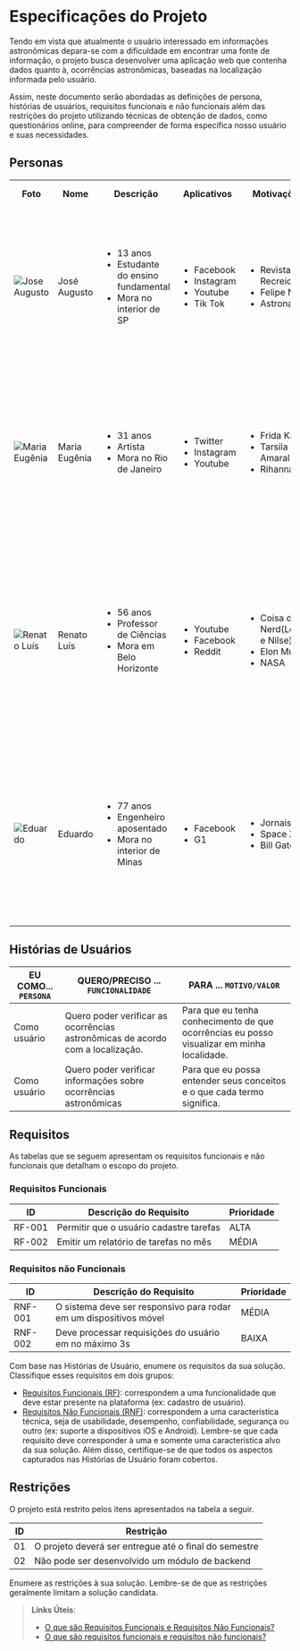 # Especificações do Projeto

Tendo em vista que atualmente o usuário interessado em informações astronômicas depara-se com a dificuldade em encontrar uma fonte de informação, o projeto busca desenvolver uma aplicação web que contenha dados quanto à, ocorrências astronômicas, baseadas na localização informada pelo usuário.

Assim, neste documento serão abordadas as definições de persona, histórias de usuários, requisitos funcionais e não funcionais além das restrições do projeto utilizando técnicas de obtenção de dados, como questionários online, para compreender de forma específica nosso usuário e suas necessidades.


## Personas

<table>
  <tr>
    <th>Foto</th>
    <th>Nome</th>
    <th>Descrição</th>
    <th>Aplicativos</th>
    <th>Motivações</th>
    <th>Frustrações</th>
    <th>Hobbies, História</th>
  </tr>
  <tr>
    <td><img title="Jose Augusto" src="https://i.imgur.com/APc56HT.jpg"/></td>
    <td>José Augusto</td>
    <td>
      <ul>
        <li>13 anos</li>
        <li>Estudante do ensino fundamental</li>
        <li>Mora no interior de SP</li>
      </ul>
    </td>
    <td>
      <ul>
        <li>Facebook</li>
        <li>Instagram</li>
        <li>Youtube</li>
        <li>Tik Tok</li>
      </ul>
    </td>
    <td>
      <ul>
        <li>Revista Recreio</li>
        <li>Felipe Neto</li>
        <li>Astronautas</li>
      </ul>
    </td>
    <td>
      <li>Não sabe muito sobre cometas</li>
      <li>Nunca viu fenômenos astronômicos</li>
      <li>Quer aprender bateria</li>
    </td>
    <td>
      <li>Ler revista Recreio</li>
      <li>Filmes de ação e ficção científica</li>
      <li>Recentemente, descobriu que gosta muito da NASA, Space X e de astros, então quer aprender mais sobre</li>
    </td>
  </tr>
  <tr>
    <td><img title="Maria Eugênia" src="https://i.imgur.com/EZmVbet.jpg"/></td>
    <td>Maria Eugênia</td>
    <td>
      <ul>
        <li>31 anos</li>
        <li>Artista</li>
        <li>Mora no Rio de Janeiro</li>
      </ul>
    </td>
    <td>
      <ul>
        <li>Twitter</li>
        <li>Instagram</li>
        <li>Youtube</li>
      </ul>
    </td>
    <td>
      <ul>
        <li>Frida Kahlo</li>
        <li>Tarsila do Amaral</li>
        <li>Rihanna</li>
      </ul>
    </td>
    <td>
      <li>Não sabe quando vai ter algum fenômeno astronômico</li>
      <li>Não sabe o que está vendo no espaço</li>
      <li>Quer fazer quadros mais detalhados do espaço</li>
    </td>
    <td>
      <li>Fotografia</li>
      <li>Música</li>
      <li>Desde que comprou um telescópio não conseguiu tirar os olhos do céu, porém ela nunca sabe quando vai ocorrer
        cada evento astronômico e se será capaz de vê-los</li>
    </td>
  </tr>
  <tr>
    <td><img title="Renato Luís" src="https://i.imgur.com/rGQVtoe.jpg" /></td>
    <td>Renato Luís</td>
    <td>
      <ul>
        <li>56 anos</li>
        <li>Professor de Ciências</li>
        <li>Mora em Belo Horizonte</li>
      </ul>
    </td>
    <td>
      <ul>
        <li>Youtube</li>
        <li>Facebook</li>
        <li>Reddit</li>
      </ul>
    </td>
    <td>
      <ul>
        <li>Coisa de Nerd(Leon e Nilse)</li>
        <li>Elon Musk</li>
        <li>NASA</li>
      </ul>
    </td>
    <td>
      <li>Não encontra sites bons sobre astronomia</li>
      <li>Não consegue engajar os alunos</li>
      <li>Pensa em comprar telescópio, mas antes quer saber se vai conseguir ver vários fenômenos</li>
    </td>
    <td>
      <li>Música</li>
      <li>Barzinho com os amigos</li>
      <li>Dar aulas criativas</li>
      <li>Ele deseja que seus alunos se interessem mais por astronomia, mas tem dificuldade de encontrar plataformas
        para isso</li>
    </td>
  </tr>
  <tr>
    <td><img title="Eduardo"
        src="https://images.generated.photos/4kl3NFu9b1hfPOPq4U4gvFCE0HG_PEdFj2CQDhKK4WQ/rs:fit:512:512/wm:0.95:sowe:18:18:0.33/Z3M6Ly9nZW5lcmF0/ZWQtcGhvdG9zL3Ry/YW5zcGFyZW50X3Yz/L3YzXzAzMTg5ODYu/cG5n.png"/></td>
    <td>Eduardo</td>
    <td>
      <ul>
        <li>77 anos</li>
        <li>Engenheiro aposentado</li>
        <li>Mora no interior de Minas</li>
      </ul>
    </td>
    <td>
      <ul>
        <li>Facebook</li>
        <li>G1</li>
      </ul>
    </td>
    <td>
      <ul>
        <li>Jornais</li>
        <li>Space X</li>
        <li>Bill Gates</li>
      </ul>
    </td>
    <td>
      <li>Tem muito tempo livre nas mãos</li>
      <li>Quer aprender mais coisas</li>
    </td>
    <td>
      <li>Ler jornais</li>
      <li>Passar tempo com seus netos</li>
      <li>Assistir tv</li>
      <li>Desde que se aposentou começou a se interessar mais pela astronomia, então quer encontrar um site que o ajude
        a entender mais</li>
    </td>
  </tr>
</table>

## Histórias de Usuários

|EU COMO... `PERSONA`| QUERO/PRECISO ... `FUNCIONALIDADE` |PARA ... `MOTIVO/VALOR`                 |
|--------------------|------------------------------------|----------------------------------------|
|Como usuário   | Quero poder verificar as ocorrências astronômicas de acordo com a localização.           | Para que eu tenha conhecimento de que ocorrências eu posso visualizar em minha localidade.              |
|Como usuário       | Quero poder verificar informações sobre ocorrências astronômicas                 | Para que eu possa entender seus conceitos e o que cada termo significa. |


## Requisitos

As tabelas que se seguem apresentam os requisitos funcionais e não funcionais que detalham o escopo do projeto.

### Requisitos Funcionais

|ID    | Descrição do Requisito  | Prioridade |
|------|-----------------------------------------|----|
|RF-001| Permitir que o usuário cadastre tarefas | ALTA | 
|RF-002| Emitir um relatório de tarefas no mês   | MÉDIA |


### Requisitos não Funcionais

|ID     | Descrição do Requisito  |Prioridade |
|-------|-------------------------|----|
|RNF-001| O sistema deve ser responsivo para rodar em um dispositivos móvel | MÉDIA | 
|RNF-002| Deve processar requisições do usuário em no máximo 3s |  BAIXA | 

Com base nas Histórias de Usuário, enumere os requisitos da sua solução. Classifique esses requisitos em dois grupos:

- [Requisitos Funcionais
 (RF)](https://pt.wikipedia.org/wiki/Requisito_funcional):
 correspondem a uma funcionalidade que deve estar presente na
  plataforma (ex: cadastro de usuário).
- [Requisitos Não Funcionais
  (RNF)](https://pt.wikipedia.org/wiki/Requisito_n%C3%A3o_funcional):
  correspondem a uma característica técnica, seja de usabilidade,
  desempenho, confiabilidade, segurança ou outro (ex: suporte a
  dispositivos iOS e Android).
Lembre-se que cada requisito deve corresponder à uma e somente uma
característica alvo da sua solução. Além disso, certifique-se de que
todos os aspectos capturados nas Histórias de Usuário foram cobertos.

## Restrições

O projeto está restrito pelos itens apresentados na tabela a seguir.

|ID| Restrição                                             |
|--|-------------------------------------------------------|
|01| O projeto deverá ser entregue até o final do semestre |
|02| Não pode ser desenvolvido um módulo de backend        |


Enumere as restrições à sua solução. Lembre-se de que as restrições geralmente limitam a solução candidata.

> **Links Úteis**:
> - [O que são Requisitos Funcionais e Requisitos Não Funcionais?](https://codificar.com.br/requisitos-funcionais-nao-funcionais/)
> - [O que são requisitos funcionais e requisitos não funcionais?](https://analisederequisitos.com.br/requisitos-funcionais-e-requisitos-nao-funcionais-o-que-sao/)
